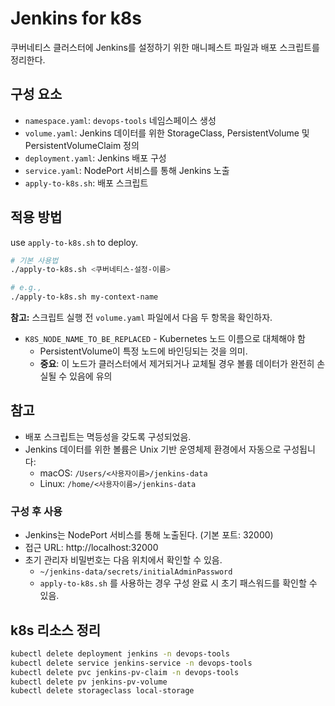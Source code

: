 # Jenkins for k8s

쿠버네티스 클러스터에 Jenkins를 설정하기 위한 매니페스트 파일과 배포 스크립트를 정리한다.

## 구성 요소

- `namespace.yaml`: `devops-tools` 네임스페이스 생성
- `volume.yaml`: Jenkins 데이터를 위한 StorageClass, PersistentVolume 및 PersistentVolumeClaim 정의
- `deployment.yaml`: Jenkins 배포 구성
- `service.yaml`: NodePort 서비스를 통해 Jenkins 노출
- `apply-to-k8s.sh`: 배포 스크립트

## 적용 방법

use `apply-to-k8s.sh` to deploy.

```bash
# 기본 사용법
./apply-to-k8s.sh <쿠버네티스-설정-이름>

# e.g.,
./apply-to-k8s.sh my-context-name
```

**참고:** 스크립트 실행 전 `volume.yaml` 파일에서 다음 두 항목을 확인하자.
- `K8S_NODE_NAME_TO_BE_REPLACED` - Kubernetes 노드 이름으로 대체해야 함
  -  PersistentVolume이 특정 노드에 바인딩되는 것을 의미. 
  - **중요**: 이 노드가 클러스터에서 제거되거나 교체될 경우 볼륨 데이터가 완전히 손실될 수 있음에 유의

## 참고

- 배포 스크립트는 멱등성을 갖도록 구성되었음.
- Jenkins 데이터를 위한 볼륨은 Unix 기반 운영체제 환경에서 자동으로 구성됩니다:
  - macOS: `/Users/<사용자이름>/jenkins-data`
  - Linux: `/home/<사용자이름>/jenkins-data`


### 구성 후 사용

- Jenkins는 NodePort 서비스를 통해 노출된다. (기본 포트: 32000)
- 접근 URL: http://localhost:32000
- 초기 관리자 비밀번호는 다음 위치에서 확인할 수 있음.
  - `~/jenkins-data/secrets/initialAdminPassword`
  - `apply-to-k8s.sh` 를 사용하는 경우 구성 완료 시 초기 패스워드를 확인할 수 있음.

## k8s 리소스 정리

```bash
kubectl delete deployment jenkins -n devops-tools
kubectl delete service jenkins-service -n devops-tools
kubectl delete pvc jenkins-pv-claim -n devops-tools
kubectl delete pv jenkins-pv-volume
kubectl delete storageclass local-storage
```
